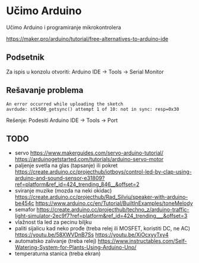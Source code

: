# Učimo Arduino

Učimo Arduino i programiranje mikrokontrolera

https://maker.pro/arduino/tutorial/free-alternatives-to-arduino-ide

## Podsetnik

Za ispis u konzolu otvoriti: Arduino IDE -> Tools -> Serial Monitor

## Rešavanje problema

```
An error occurred while uploading the sketch
avrdude: stk500_getsync() attempt 1 of 10: not in sync: resp=0x30
```

Rešenje: Podesiti Arduino IDE -> Tools -> Port

## TODO

- servo 
  https://www.makerguides.com/servo-arduino-tutorial/
  https://arduinogetstarted.com/tutorials/arduino-servo-motor
- paljenje svetla na glas (tapsanje) ili pokret
  https://create.arduino.cc/projecthub/iotboys/control-led-by-clap-using-arduino-and-sound-sensor-e31809?ref=platform&ref_id=424_trending_846__&offset=2
- sviranje muzike (mozda na neki okidac)
  https://create.arduino.cc/projecthub/Rad_Silviu/speaker-with-arduino-be454c
  https://www.arduino.cc/en/Tutorial/BuiltInExamples/toneMelody
- semafor 
  https://create.arduino.cc/projecthub/techno_z/arduino-traffic-light-simulator-2ec9f7?ref=platform&ref_id=424_trending___&offset=3
- vlažnost tla led za pecinu biljku 
- paliti sijalicu kad neko prođe (treba relej ili MOSFET, koristiti DC, ne AC)
  https://youtu.be/58XWVDnB7Ss
  https://youtu.be/XiOcxyyTxy4
- automatsko zalivanje (treba relej)
  https://www.instructables.com/Self-Watering-System-for-Plants-Using-Arduino-Uno/
- temperaturna stanica (treba ekran)


